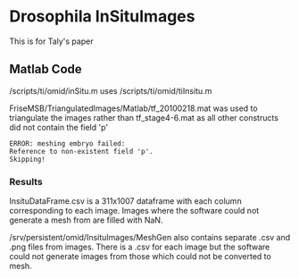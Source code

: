 # Drosophila InSituImages

This is for Taly's paper

## Matlab Code

/scripts/ti/omid/inSitu.m uses /scripts/ti/omid/tiInsitu.m

FriseMSB/TriangulatedImages/Matlab/tf_20100218.mat was used to triangulate the images rather than tf_stage4-6.mat as all other constructs did not contain the field 'p'


```
ERROR: meshing embryo failed:
Reference to non-existent field 'p'.
Skipping!
```


### Results

InsituDataFrame.csv is a 311x1007 dataframe with each column corresponding to each image. Images where the software could not generate a mesh from are filled with NaN.

/srv/persistent/omid/InsituImages/MeshGen also contains separate .csv and .png files from images. There is a .csv for each image but the software could not generate images from those which could not be converted to mesh.



